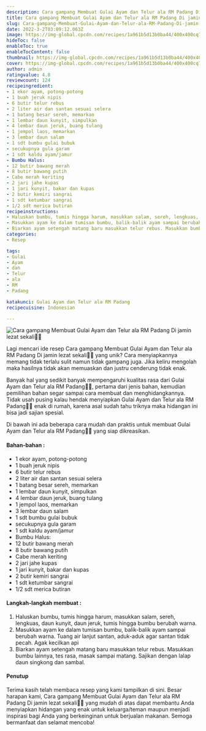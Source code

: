 ```yaml
---
description: Cara gampang Membuat Gulai Ayam dan Telur ala RM Padang Di jamin lezat sekali"
title: Cara gampang Membuat Gulai Ayam dan Telur ala RM Padang Di jamin lezat sekali
slug: Cara-gampang-Membuat-Gulai-Ayam-dan-Telur-ala-RM-Padang-Di-jamin-lezat-sekali
date: 2022-3-2T03:09:12.063Z
image: https://img-global.cpcdn.com/recipes/1a961b5d13b0ba44/400x400cq70/photo.jpg
hideToc: false
enableToc: true
enableTocContent: false
thumbnail: https://img-global.cpcdn.com/recipes/1a961b5d13b0ba44/400x400cq70/photo.jpg
cover: https://img-global.cpcdn.com/recipes/1a961b5d13b0ba44/400x400cq70/photo.jpg
author: admin
ratingvalue: 4.8
reviewcount: 124
recipeingredient:
- 1 ekor ayam, potong-potong
- 1 buah jeruk nipis
- 6 butir telur rebus
- 2 liter air dan santan sesuai selera
- 1 batang besar sereh, memarkan
- 1 lembar daun kunyit, simpulkan
- 4 lembar daun jeruk, buang tulang
- 1 jempol laos, memarkan
- 3 lembar daun salam
- 1 sdt bumbu gulai bubuk
- secukupnya gula garam
- 1 sdt kaldu ayam/jamur
- Bumbu Halus:
- 12 butir bawang merah
- 8 butir bawang putih
- Cabe merah keriting
- 2 jari jahe kupas
- 1 jari kunyit, bakar dan kupas
- 2 butir kemiri sangrai
- 1 sdt ketumbar sangrai
- 1/2 sdt merica butiran
recipeinstructions:
- Haluskan bumbu, tumis hingga harum, masukkan salam, sereh, lengkuas, daun kunyit, daun jeruk, tumis hingga bumbu berubah warna.
- Masukkan ayam ke dalam tumisan bumbu, balik-balik ayam sampai berubah warna. Tuang air lanjut santan, aduk-aduk agar santan tidak pecah. Agak kecilkan api
- Biarkan ayam setengah matang baru masukkan telur rebus. Masukkan bumbu lainnya, tes rasa, masak sampai matang. Sajikan dengan lalap daun singkong dan sambal.
categories:
- Resep

tags:
- Gulai
- Ayam
- dan
- Telur
- ala
- RM
- Padang

katakunci: Gulai Ayam dan Telur ala RM Padang
recipecuisine: Indonesian

---
```


![Cara gampang Membuat Gulai Ayam dan Telur ala RM Padang Di jamin lezat sekali👩‍🍳](https://img-global.cpcdn.com/recipes/1a961b5d13b0ba44/400x400cq70/photo.jpg)

Lagi mencari ide resep Cara gampang Membuat Gulai Ayam dan Telur ala RM Padang Di jamin lezat sekali👩‍🍳 yang unik? Cara menyiapkannya memang tidak terlalu sulit namun tidak gampang juga. Jika keliru mengolah maka hasilnya tidak akan memuaskan dan justru cenderung tidak enak.

Banyak hal yang sedikit banyak mempengaruhi kualitas rasa dari Gulai Ayam dan Telur ala RM Padang👩‍🍳, pertama dari jenis bahan, kemudian pemilihan bahan segar sampai cara membuat dan menghidangkannya. Tidak usah pusing kalau hendak menyiapkan Gulai Ayam dan Telur ala RM Padang👩‍🍳 enak di rumah, karena asal sudah tahu triknya maka hidangan ini bisa jadi sajian spesial.

Di bawah ini ada beberapa cara mudah dan praktis untuk membuat Gulai Ayam dan Telur ala RM Padang👩‍🍳 yang siap dikreasikan.

<!--inarticleads1-->

#### Bahan-bahan :

- 1 ekor ayam, potong-potong
- 1 buah jeruk nipis
- 6 butir telur rebus
- 2 liter air dan santan sesuai selera
- 1 batang besar sereh, memarkan
- 1 lembar daun kunyit, simpulkan
- 4 lembar daun jeruk, buang tulang
- 1 jempol laos, memarkan
- 3 lembar daun salam
- 1 sdt bumbu gulai bubuk
- secukupnya gula garam
- 1 sdt kaldu ayam/jamur
- Bumbu Halus:
- 12 butir bawang merah
- 8 butir bawang putih
- Cabe merah keriting
- 2 jari jahe kupas
- 1 jari kunyit, bakar dan kupas
- 2 butir kemiri sangrai
- 1 sdt ketumbar sangrai
- 1/2 sdt merica butiran

<!--inarticleads2-->

#### Langkah-langkah membuat :

1. Haluskan bumbu, tumis hingga harum, masukkan salam, sereh, lengkuas, daun kunyit, daun jeruk, tumis hingga bumbu berubah warna.
1. Masukkan ayam ke dalam tumisan bumbu, balik-balik ayam sampai berubah warna. Tuang air lanjut santan, aduk-aduk agar santan tidak pecah. Agak kecilkan api
1. Biarkan ayam setengah matang baru masukkan telur rebus. Masukkan bumbu lainnya, tes rasa, masak sampai matang. Sajikan dengan lalap daun singkong dan sambal.

#### Penutup

Terima kasih telah membaca resep yang kami tampilkan di sini. Besar harapan kami, Cara gampang Membuat Gulai Ayam dan Telur ala RM Padang Di jamin lezat sekali👩‍🍳 yang mudah di atas dapat membantu Anda menyiapkan hidangan yang enak untuk keluarga/teman maupun menjadi inspirasi bagi Anda yang berkeinginan untuk berjualan makanan. Semoga bermanfaat dan selamat mencoba!
